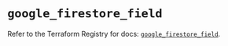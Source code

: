 # `google_firestore_field`

Refer to the Terraform Registry for docs: [`google_firestore_field`](https://registry.terraform.io/providers/hashicorp/google-beta/6.1.0/docs/resources/google_firestore_field).
